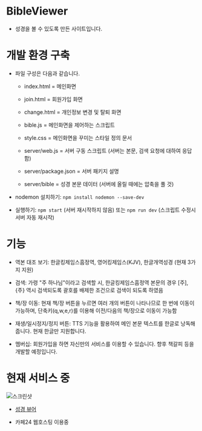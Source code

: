 # BibleViewer

  - 성경을 볼 수 있도록 만든 사이트입니다.

# 개발 환경 구축

  - 파일 구성은 다음과 같습니다.
  
    - index.html = 메인화면
    
    - join.html = 회원가입 화면
    
    - change.html = 개인정보 변경 및 탈퇴 화면
    
    - bible.js = 메인화면을 제어하는 스크립트

    - style.css = 메인화면을 꾸미는 스타일 정의 문서
    
    - server/web.js = 서버 구동 스크립트 (서버는 본문, 검색 요청에 대하여 응답함)

    - server/package.json = 서버 패키지 설명
    
    - server/bible = 성경 본문 데이터 (서버에 올릴 때에는 압축을 풀 것)

  - nodemon 설치하기: `npm install nodemon --save-dev`

  - 실행하기: `npm start` (서버 재시작하지 않음) 또는 `npm run dev` (스크립트 수정시 서버 자동 재시작)

# 기능

  - 역본 대조 보기: 한글킹제임스흠정역, 영어킹제임스(KJV), 한글개역성경 (현재 3가지 지원)
  
  - 검색: 가령 "주 하나님"이라고 검색할 시, 한글킹제임스흠정역 본문의 경우 [주], {주} 역시 검색되도록 괄호를 배제한 조건으로 검색이 되도록 하였음
  
  - 책/장 이동: 현재 책/장 버튼을 누르면 여러 개의 버튼이 나타나므로 한 번에 이동이 가능하며, 단축키(q,w,e,r)를 이용해 이전/다음의 책/장으로 이동이 가능함
  
  - 재생/일시정지/정지 버튼: TTS 기능을 활용하여 메인 본문 텍스트를 한글로 낭독해 줍니다. 현재 한글만 지원합니다.
  
  - 멤버십: 회원가입을 하면 자신만의 서비스를 이용할 수 있습니다. 향후 책갈피 등을 개발할 예정입니다.

# 현재 서비스 중
  
![스크린샷](https://user-images.githubusercontent.com/16474083/204410530-ec085be5-bb4d-463e-b50d-50f187d9b020.png)

  - [성경 뷰어](http://peacemaker84.dothome.co.kr/BibleViewer/index.html)
  
  - 카페24 웹호스팅 이용중
